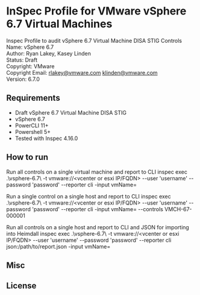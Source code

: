 # InSpec Profile for VMware vSphere 6.7 Virtual Machines
Inspec Profile to audit vSphere 6.7 Virtual Machine DISA STIG Controls  
Name: vSphere 6.7  
Author: Ryan Lakey, Kasey Linden  
Status: Draft  
Copyright: VMware  
Copyright Email: rlakey@vmware.com  klinden@vmware.com  
Version: 6.7.0  

## Requirements
- Draft vSphere 6.7 Virtual Machine DISA STIG
- vSphere 6.7
- PowerCLI 11+
- Powershell 5+
- Tested with Inspec 4.16.0

## How to run

Run all controls on a single virtual machine and report to CLI
inspec exec .\vsphere-6.7\ -t vmware://<vcenter or esxi IP/FQDN> --user 'username' --password 'password' --reporter cli -input vmName=<Name of VM>

Run a single control on a single host and report to CLI
inspec exec .\vsphere-6.7\ -t vmware://<vcenter or esxi IP/FQDN> --user 'username' --password 'password' --reporter cli -input vmName=<Name of VM> --controls VMCH-67-000001

Run all controls on a single host and report to CLI and JSON for importing into Heimdall
inspec exec .\vsphere-6.7\ -t vmware://<vcenter or esxi IP/FQDN> --user 'username' --password 'password' --reporter cli json:/path/to/report.json -input vmName=<Name of VM>

## Misc

## License
